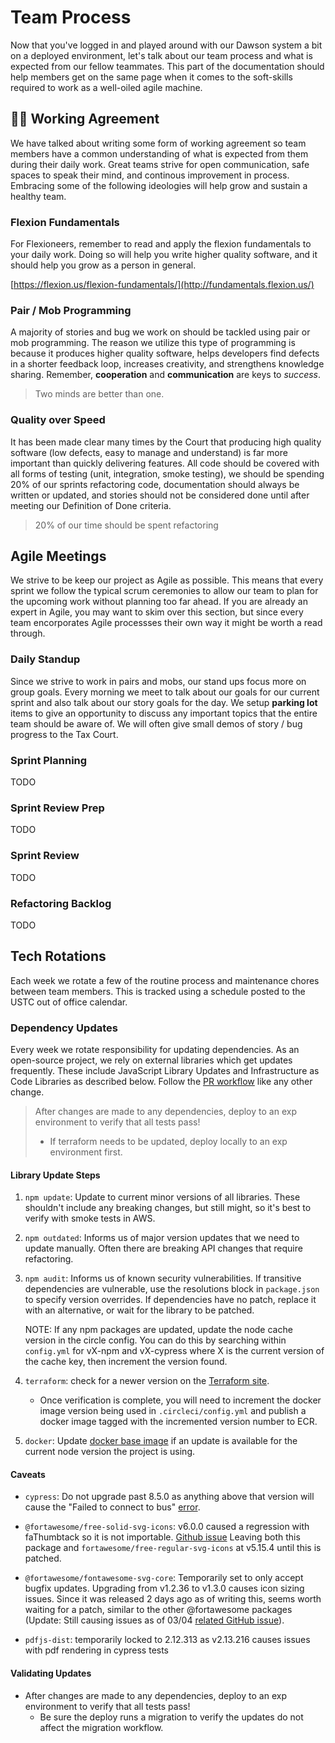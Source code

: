 # Team Process

Now that you've logged in and played around with our Dawson system a bit on a deployed environment, let's talk about our team process and what is expected from our fellow teammates.  This part of the documentation should help members get on the same page when it comes to the soft-skills required to work as a well-oiled agile machine.

## 🤝🏿 Working Agreement

We have talked about writing some form of working agreement so team members have a common understanding of what is expected from them during their daily work.  Great teams strive for open communication, safe spaces to speak their mind, and continous improvement in process.  Embracing some of the following ideologies will help grow and sustain a healthy team.

### Flexion Fundamentals

For Flexioneers, remember to read and apply the flexion fundamentals to your daily work.  Doing so will help you write higher quality software, and it should help you grow as a person in general.

[https://flexion.us/flexion-fundamentals/](http://fundamentals.flexion.us/)

### Pair / Mob Programming

A majority of stories and bug we work on should be tackled using pair or mob programming.  The reason we utilize this type of programming is because it produces higher quality software, helps developers find defects in a shorter feedback loop, increases creativity, and strengthens knowledge sharing.  Remember, **cooperation** and **communication** are keys to *success*. 

> Two minds are better than one.

### Quality over Speed

It has been made clear many times by the Court that producing high quality software (low defects, easy to manage and understand) is far more important than quickly delivering features.  All code should be covered with all forms of testing (unit, integration, smoke testing), we should be spending 20% of our sprints refactoring code, documentation should always be written or updated, and stories should not be considered done until after meeting our Definition of Done criteria.

> 20% of our time should be spent refactoring

## Agile Meetings

We strive to be keep our project as Agile as possible.  This means that every sprint we follow the typical scrum ceremonies to allow our team to plan for the upcoming work without planning too far ahead.  If you are already an expert in Agile, you may want to skim over this section, but since every team encorporates Agile processses their own way it might be worth a read through.

### Daily Standup

Since we strive to work in pairs and mobs, our stand ups focus more on group goals.  Every morning we meet to talk about our goals for our current sprint and also talk about our story goals for the day.  We setup **parking lot** items to give an opportunity to discuss any important topics that the entire team should be aware of.  We will often give small demos of story / bug progress to the Tax Court.

### Sprint Planning 

TODO

### Sprint Review Prep

TODO

### Sprint Review

TODO

### Refactoring Backlog

TODO

## Tech Rotations

Each week we rotate a few of the routine process and maintenance chores between team members. This is tracked using a schedule posted to the USTC out of office calendar.

### Dependency Updates

Every week we rotate responsibility for updating dependencies. As an open-source project, we rely on external libraries which get updates frequently. These include JavaScript Library Updates and Infrastructure as Code Libraries as described below. Follow the [PR workflow](./pr-workflow.md) like any other change. 

> After changes are made to any dependencies, deploy to an exp environment to verify that all tests pass!
  > * If terraform needs to be updated, deploy locally to an exp environment first. 

#### Library Update Steps

1. `npm update`: Update to current minor versions of all libraries. These shouldn't include any breaking changes, but still might, so it's best to verify with smoke tests in AWS.

2. `npm outdated`: Informs us of major version updates that we need to update manually. Often there are breaking API changes that require refactoring.

3. `npm audit`: Informs us of known security vulnerabilities. If transitive dependencies are vulnerable, use the resolutions block in `package.json` to specify version overrides. 
If dependencies have no patch, replace it with an alternative, or wait for the library to be patched.

    NOTE: If any npm packages are updated, update the node cache version in the circle config. You can do this by searching within `config.yml` for vX-npm and vX-cypress where X is the current version of the cache key, then increment the version found.

3. `terraform`: check for a newer version on the [Terraform site](https://www.terraform.io/downloads).

    - Once verification is complete, you will need to increment the docker image version being used in `.circleci/config.yml` and publish a docker image tagged with the incremented version number to ECR.

4. `docker`: Update [docker base image](https://hub.docker.com/r/cypress/base/tags?page=1&name=14.) if an update is available for the current node version the project is using.

#### Caveats
- `cypress`: Do not upgrade past 8.5.0 as anything above that version will cause the "Failed to connect to bus" [error](https://trello.com/c/iuq0gJ6P/1008-ci-error-failed-to-connect-to-the-bus). 

- `@fortawesome/free-solid-svg-icons`: v6.0.0 caused a regression with faThumbtack so it is not importable. [Github issue](https://github.com/FortAwesome/Font-Awesome/issues/18661) Leaving both this package and `fortawesome/free-regular-svg-icons` at v5.15.4 until this is patched.

- `@fortawesome/fontawesome-svg-core`: Temporarily set to only accept bugfix updates. Upgrading from v1.2.36 to v1.3.0 causes icon sizing issues. Since it was released 2 days ago as of writing this, seems worth waiting for a patch, similar to the other @fortawesome packages (Update: Still causing issues as of 03/04 [related GitHub issue](https://github.com/FortAwesome/Font-Awesome/issues/18663)).

- `pdfjs-dist`: temporarily locked to 2.12.313 as v2.13.216 causes issues with pdf rendering in cypress tests

#### Validating Updates
-  After changes are made to any dependencies, deploy to an exp environment to verify that all tests pass!
    - Be sure the deploy runs a migration to verify the updates do not affect the migration workflow.

